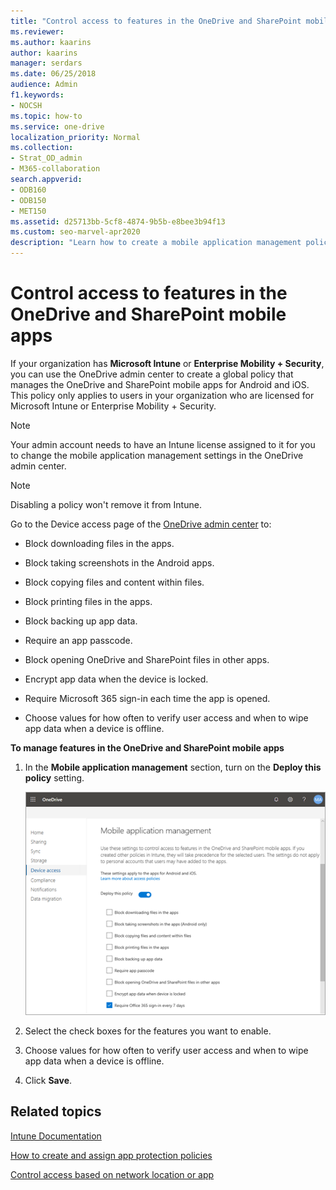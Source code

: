 ```yaml
---
title: "Control access to features in the OneDrive and SharePoint mobile apps"
ms.reviewer: 
ms.author: kaarins
author: kaarins
manager: serdars
ms.date: 06/25/2018
audience: Admin
f1.keywords:
- NOCSH
ms.topic: how-to
ms.service: one-drive
localization_priority: Normal
ms.collection: 
- Strat_OD_admin
- M365-collaboration
search.appverid:
- ODB160
- ODB150
- MET150
ms.assetid: d25713bb-5cf8-4874-9b5b-e8bee3b94f13
ms.custom: seo-marvel-apr2020
description: "Learn how to create a mobile application management policy for the OneDrive and SharePoint mobile apps in the OneDrive admin center. "
---
```


# Control access to features in the OneDrive and SharePoint mobile apps

If your organization has **Microsoft Intune** or **Enterprise Mobility + Security**, you can use the OneDrive admin center to create a global policy that manages the OneDrive and SharePoint mobile apps for Android and iOS. This policy only applies to users in your organization who are licensed for Microsoft Intune or Enterprise Mobility + Security.
  
 > [!NOTE]
 > Your admin account needs to have an Intune license assigned to it for you to change the mobile application management settings in the OneDrive admin center. 

 > [!NOTE]
 > Disabling a policy won't remove it from Intune.
  
Go to the Device access page of the [OneDrive admin center](https://admin.onedrive.com) to:
  
- Block downloading files in the apps.
    
- Block taking screenshots in the Android apps.
    
- Block copying files and content within files.
    
- Block printing files in the apps.
    
- Block backing up app data.
    
- Require an app passcode.
    
- Block opening OneDrive and SharePoint files in other apps.
    
- Encrypt app data when the device is locked.

- Require Microsoft 365 sign-in each time the app is opened.
    
- Choose values for how often to verify user access and when to wipe app data when a device is offline.
    
 **To manage features in the OneDrive and SharePoint mobile apps**
  
1. In the **Mobile application management** section, turn on the **Deploy this policy** setting. 
    
    ![Manage the OneDrive and SharePoint mobile apps in the OneDrive admin center](media/7a555916-f97a-45f7-874b-ebd08de7022d.png)
  
2. Select the check boxes for the features you want to enable.
    
3. Choose values for how often to verify user access and when to wipe app data when a device is offline.
    
4. Click **Save**.
    
## Related topics

[Intune Documentation](https://go.microsoft.com/fwlink/?linkid=2003459)
  
[How to create and assign app protection policies](https://docs.microsoft.com/mem/intune/apps/app-protection-policies)
  
[Control access based on network location or app](control-access-based-on-network-location-or-app.md)
  
